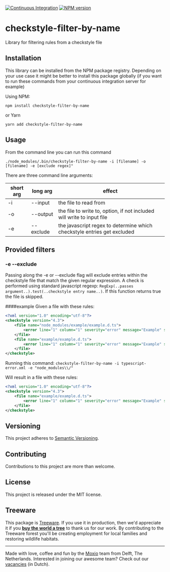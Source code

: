 [![Continuous Integration](https://github.com/Moxio/checkstyle-filter-by-name/actions/workflows/ci.yml/badge.svg)](https://github.com/Moxio/checkstyle-filter-by-name/actions/workflows/ci.yml)
[![NPM version](https://img.shields.io/npm/v/checkstyle-filter.svg)](https://www.npmjs.com/package/checkstyle-filter-by-name)

checkstyle-filter-by-name
===================
Library for filtering rules from a checkstyle file

Installation
------------
This library can be installed from the NPM package registry.
Depending on your use case it might be better to install this package globally
(if you want to run these commands from your continuous integration server for example)

Using NPM:
```
npm install checkstyle-filter-by-name
```
or Yarn
```
yarn add checkstyle-filter-by-name
```

Usage
-----
From the command line you can run this command
```
./node_modules/.bin/checkstyle-filter-by-name -i [filename] -o [filename] -e [exclude regex]"
```
There are three command line arguments:

| short arg | long arg | effect  |
|---|---|---|
| -i | --input | the file to read from |
| -o | --output | the file to write to, option, if not included will write to input file |
| -e | --exclude | the javascript regex to determine which checkstyle entries get excluded |

Provided filters
--------------

### -e --exclude
Passing along the -e or --exclude flag will exclude entries within the checkstyle file that match the given regular expression.
A check is performed using standard javascript regexp: `RegExp(..passes argument..).test(..checkstyle entry name..)`.
If this function returns true the file is skipped.

####example
Given a file with these rules:
```xml
<?xml version="1.0" encoding="utf-8"?>
<checkstyle version="4.3">
	<file name="node_modules/example/example.d.ts">
		<error line="1" column="1" severity="error" message="Example" source="TS2344" />
	</file>
	<file name="example/example.d.ts">
		<error line="1" column="1" severity="error" message="Example" source="TS2344" />
	</file>
</checkstyle>
```

Running this command:
`checkstyle-filter-by-name -i typescript-error.xml -e "node_modules\\/"`

Will result in a file with these rules:
```xml
<?xml version="1.0" encoding="utf-8"?>
<checkstyle version="4.3">
	<file name="example/example.d.ts">
		<error line="1" column="1" severity="error" message="Example" source="TS2344" />
	</file>
</checkstyle>
```

Versioning
----------
This project adheres to [Semantic Versioning](http://semver.org/).

Contributing
------------
Contributions to this project are more than welcome.

License
-------
This project is released under the MIT license.

Treeware
--------
This package is [Treeware](https://treeware.earth/). If you use it in production,
then we'd appreciate it if you [**buy the world a tree**](https://plant.treeware.earth/Moxio/commonmark-ext-fancy-lists)
to thank us for our work. By contributing to the Treeware forest you'll be creating
employment for local families and restoring wildlife habitats.

---
Made with love, coffee and fun by the [Moxio](https://www.moxio.com) team from
Delft, The Netherlands. Interested in joining our awesome team? Check out our
[vacancies](https://werkenbij.moxio.com/) (in Dutch).
